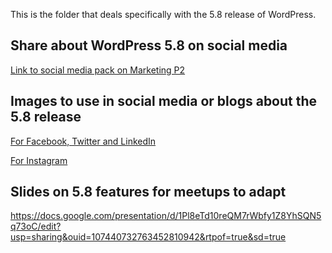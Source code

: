 This is the folder that deals specifically with the 5.8 release of WordPress.

<h2>Share about WordPress 5.8 on social media</h2>

[Link to social media pack on Marketing P2](https://make.wordpress.org/marketing/2021/08/11/share-about-wordpress-5-8-on-social-media/)


<h2>Images to use in social media or blogs about the 5.8 release</h2>


[For Facebook, Twitter and LinkedIn](https://github.com/wpmarketingteam/Marcomms-WP-Releases/tree/main/5.8/social-media-images/facebook-twitter-linkedin)

[For Instagram](https://github.com/wpmarketingteam/Marcomms-WP-Releases/tree/main/5.8/social-media-images/instagram)


<h2>Slides on 5.8 features for meetups to adapt</h2>

https://docs.google.com/presentation/d/1Pl8eTd10reQM7rWbfy1Z8YhSQN5q73oC/edit?usp=sharing&ouid=107440732763452810942&rtpof=true&sd=true


